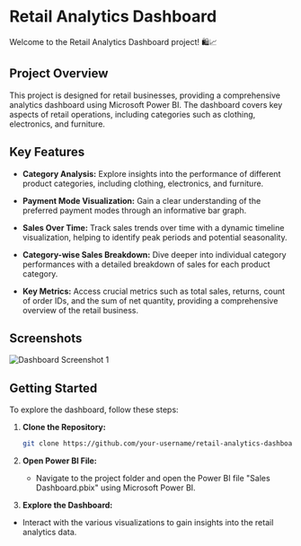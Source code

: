 # Retail Analytics Dashboard

Welcome to the Retail Analytics Dashboard project! 🛍️📈

## Project Overview

This project is designed for retail businesses, providing a comprehensive analytics dashboard using Microsoft Power BI. The dashboard covers key aspects of retail operations, including categories such as clothing, electronics, and furniture.

## Key Features

- **Category Analysis:** Explore insights into the performance of different product categories, including clothing, electronics, and furniture.

- **Payment Mode Visualization:** Gain a clear understanding of the preferred payment modes through an informative bar graph.

- **Sales Over Time:** Track sales trends over time with a dynamic timeline visualization, helping to identify peak periods and potential seasonality.

- **Category-wise Sales Breakdown:** Dive deeper into individual category performances with a detailed breakdown of sales for each product category.

- **Key Metrics:** Access crucial metrics such as total sales, returns, count of order IDs, and the sum of net quantity, providing a comprehensive overview of the retail business.

## Screenshots

![Dashboard Screenshot 1](https://res.cloudinary.com/dejvgjqgh/image/upload/v1706461553/Project_Output_Manoj_T_zch9d7.png)

## Getting Started

To explore the dashboard, follow these steps:

1. **Clone the Repository:**
   ```bash
   git clone https://github.com/your-username/retail-analytics-dashboard.git

2. **Open Power BI File:**
   - Navigate to the project folder and open the Power BI file "Sales Dashboard.pbix" using Microsoft Power BI.

3. **Explore the Dashboard:**
- Interact with the various visualizations to gain insights into the retail analytics data.
